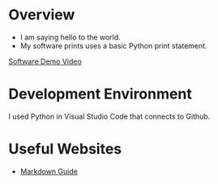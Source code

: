 # Overview

* I am saying hello to the world.
* My software prints uses a basic Python print statement.

[Software Demo Video](http://youtube.link.goes.here)

# Development Environment

I used Python in Visual Studio Code that connects to Github.


# Useful Websites

* [Markdown Guide](https://www.markdownguide.org/cheat-sheet/)